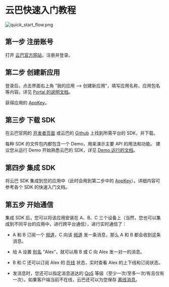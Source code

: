 # 云巴快速入门教程

![quick_start_flow.png](https://raw.githubusercontent.com/yunba/docs/master/image/for_kb/quick_start_flow.png)

## 第一步 注册账号

打开 [云巴官方网站][8]，注册并登录。

## 第二步 创建新应用

登录后，点击界面右上角 “我的应用 --> 创建新应用”，填写应用名称、应用包名等内容。详见 [Portal 的说明文档][4]。

获得应用的 [AppKey][3]。

## 第三步 下载 SDK

在云巴官网的 [开发者页面][2] 或云巴的 [Github][7] 上找到所需平台的 SDK，并下载。

每种 SDK 的文件包内都包含一个 Demo，用来演示主要 API 的用法和功能。
建议您从运行 Demo 开始熟悉云巴的 SDK，详见 [Demo 运行的文档][9]。

## 第四步 集成 SDK

将云巴 SDK 集成到您的应用中（此时会用到第二步中的 [AppKey][3]）。详细内容可参考各个 SDK 的快速入门文档。

## 第五步 开始通信

集成 SDK 后，您可以将该应用安装在 A、B、C 三个设备上（当然，您也可以集成到不同平台的应用中，进行跨平台通信），进行实时通信了：

- A 和 B 订阅一个 [频道][5]，C 向该 [频道][5] 发一条消息，那么 A 和 B 都会收到这条消息。

- 给 A 设置 [别名][6] “Alex”，就可以用 B 或 C 向 Alex 发一对一的消息。

- B 和 C 还可以订阅 Alex 的 [在线][1] 状态，实时查看 Alex 的上下线和订阅状态。

- 发消息时，您还可以指定消息送达的 [QoS][11] 等级（至少一次/至多一次/有且仅有一次）。如果客户端当前不在线，云巴还可以为您保存 [离线消息][10]。

[1]: https://github.com/yunba/kb/blob/master/Presence.md
[2]: http://yunba.io/developers/
[3]: https://github.com/yunba/kb/blob/master/AppKey.md
[4]: https://github.com/yunba/kb/blob/master/Portal.md#%E5%A6%82%E4%BD%95%E5%9C%A8%E4%BA%91%E5%B7%B4-portal-%E4%B8%8A%E5%88%9B%E5%BB%BA%E6%96%B0%E5%BA%94%E7%94%A8
[5]: https://github.com/yunba/kb/blob/master/%E9%A2%91%E9%81%93%E5%92%8C%E5%88%AB%E5%90%8D.md#%E9%A2%91%E9%81%93topic
[6]: https://github.com/yunba/kb/blob/master/%E9%A2%91%E9%81%93%E5%92%8C%E5%88%AB%E5%90%8D.md#%E5%88%AB%E5%90%8Dalias
[7]: https://github.com/yunba
[8]: http://yunba.io
[9]: https://github.com/yunba/docs/tree/master/quickstart/demo
[10]: https://github.com/yunba/kb/blob/master/%E4%BA%91%E5%B7%B4%E7%9A%84%E7%A6%BB%E7%BA%BF%E6%B6%88%E6%81%AF.md
[11]: https://github.com/yunba/kb/blob/master/QoS.md
